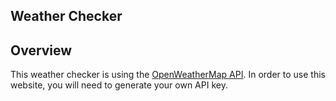 ## Weather Checker

## Overview

This weather checker is using the [OpenWeatherMap API](https://openweathermap.org/). In order to use this website, you will need to generate your own API key.

